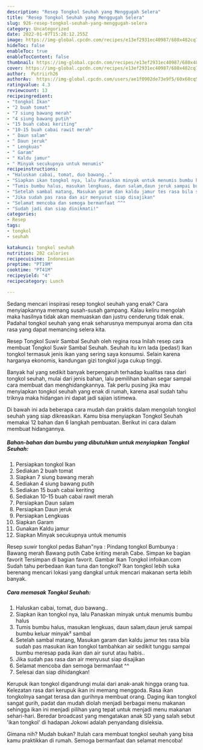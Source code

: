 ```yaml
---
description: "Resep Tongkol Seuhah yang Menggugah Selera"
title: "Resep Tongkol Seuhah yang Menggugah Selera"
slug: 926-resep-tongkol-seuhah-yang-menggugah-selera
category: Uncategorized
date: 2022-01-07T15:28:12.255Z
image: https://img-global.cpcdn.com/recipes/e13ef2931ec40987/680x482cq70/tongkol-seuhah-foto-resep-utama.jpg
hideToc: false
enableToc: true
enableTocContent: false
thumbnail: https://img-global.cpcdn.com/recipes/e13ef2931ec40987/680x482cq70/tongkol-seuhah-foto-resep-utama.jpg
cover: https://img-global.cpcdn.com/recipes/e13ef2931ec40987/680x482cq70/tongkol-seuhah-foto-resep-utama.jpg
author:  Putriirh26
authorAv:  https://img-global.cpcdn.com/users/ae1f0902de73e9f5/60x60cq50/avatar.jpg
ratingvalue: 4.3
reviewcount: 13
recipeingredient:
- "tongkol Ikan"
- "2 buah tomat"
- "7 siung bawang merah"
- "4 siung bawang putih"
- "15 buah cabai keriting"
- "10-15 buah cabai rawit merah"
- " Daun salam"
- " Daun jeruk"
- " Lengkuas"
- " Garam"
- " Kaldu jamur"
- " Minyak secukupnya untuk menumis"
recipeinstructions:
- "Haluskan cabai, tomat, duo bawang.."
- "Siapkan ikan tongkol nya, lalu Panaskan minyak untuk menumis bumbu halus"
- "Tumis bumbu halus, masukan lengkuas, daun salam,daun jeruk sampai bumbu keluar minyak² sambal"
- "Setelah sambal matang, Masukan garam dan kaldu jamur tes rasa bila sudah pas masukan ikan tongkol tambahkan air sedikit tunggu sampai bumbu meresap pada ikan dan air surut atau habis.."
- "Jika sudah pas rasa dan air menyusut siap disajikan"
- "Selamat mencoba dan semoga bermanfaat ^^"
- "Sudah jadi dan siap dinikmati!"
categories:
- Resep
tags:
- tongkol
- seuhah

katakunci: tongkol seuhah 
nutrition: 202 calories
recipecuisine: Indonesian
preptime: "PT19M"
cooktime: "PT41M"
recipeyield: "4"
recipecategory: Lunch

---
```



Sedang mencari inspirasi resep tongkol seuhah yang enak? Cara menyiapkannya memang susah-susah gampang. Kalau keliru mengolah maka hasilnya tidak akan memuaskan dan justru cenderung tidak enak. Padahal tongkol seuhah yang enak seharusnya mempunyai aroma dan cita rasa yang dapat memancing selera kita.


Resep Tongkol Suwir Sambal Seuhah oleh regina rosa Inilah resep cara membuat Tongkol Suwir Sambal Seuhah. Seuhah itu krn lada (pedas!) Ikan tongkol termasuk jenis ikan yang sering saya konsumsi. Selain karena harganya ekonomis, kandungan gizi tongkol juga cukup tinggi.

Banyak hal yang sedikit banyak berpengaruh terhadap kualitas rasa dari tongkol seuhah, mulai dari jenis bahan, lalu pemilihan bahan segar sampai cara membuat dan menghidangkannya. Tak perlu pusing jika mau menyiapkan tongkol seuhah yang enak di rumah, karena asal sudah tahu triknya maka hidangan ini dapat jadi sajian istimewa.


Di bawah ini ada beberapa cara mudah dan praktis dalam mengolah tongkol seuhah yang siap dikreasikan. Kamu bisa menyiapkan Tongkol Seuhah memakai 12 bahan dan 6 langkah pembuatan. Berikut ini cara dalam membuat hidangannya.

<!--inarticleads1-->

##### Bahan-bahan dan bumbu yang dibutuhkan untuk menyiapkan Tongkol Seuhah:

1. Persiapkan tongkol Ikan
1. Sediakan 2 buah tomat
1. Siapkan 7 siung bawang merah
1. Sediakan 4 siung bawang putih
1. Sediakan 15 buah cabai keriting
1. Sediakan 10-15 buah cabai rawit merah
1. Persiapkan  Daun salam
1. Persiapkan  Daun jeruk
1. Persiapkan  Lengkuas
1. Siapkan  Garam
1. Gunakan  Kaldu jamur
1. Siapkan  Minyak secukupnya untuk menumis


Resep suwir tongkol pedas Bahan&#34;nya : Pindang tongkol Bumbunya : Bawang merah Bawang putih Cabe kriting merah Cabe. Simpan ke bagian favorit Tersimpan di bagian favorit. Gambar Ikan Tongkol infoikan.com Sudah tahu perbedaan ikan tuna dan tongkol? Ikan tongkol lebih suka berenang mencari lokasi yang dangkal untuk mencari makanan serta lebih banyak. 

<!--inarticleads2-->

##### Cara memasak Tongkol Seuhah:

1. Haluskan cabai, tomat, duo bawang..
1. Siapkan ikan tongkol nya, lalu Panaskan minyak untuk menumis bumbu halus
1. Tumis bumbu halus, masukan lengkuas, daun salam,daun jeruk sampai bumbu keluar minyak² sambal
1. Setelah sambal matang, Masukan garam dan kaldu jamur tes rasa bila sudah pas masukan ikan tongkol tambahkan air sedikit tunggu sampai bumbu meresap pada ikan dan air surut atau habis..
1. Jika sudah pas rasa dan air menyusut siap disajikan
1. Selamat mencoba dan semoga bermanfaat ^^
1. Selesai dan siap dihidangkan!

Kerupuk ikan tongkol digandrungi mulai dari anak-anak hingga orang tua. Kelezatan rasa dari kerupuk ikan ini memang menggoda. Rasa ikan tongkolnya sangat terasa dan gurihnya membuat orang. Daging ikan tongkol sangat gurih, padat dan mudah diolah menjadi berbagai menu makanan sehingga ikan ini menjadi pilihan yang tepat untuk menjadi menu makanan sehari-hari. Beredar broadcast yang mengatakan anak SD yang salah sebut &#39;ikan tongkol&#39; di hadapan Jokowi adalah penyandang disleksia. 

Gimana nih? Mudah bukan? Itulah cara membuat tongkol seuhah yang bisa kamu praktikkan di rumah. Semoga bermanfaat dan selamat mencoba!
